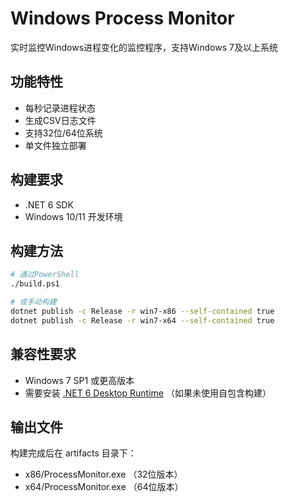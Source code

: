 # Windows Process Monitor

实时监控Windows进程变化的监控程序，支持Windows 7及以上系统

## 功能特性
- 每秒记录进程状态
- 生成CSV日志文件
- 支持32位/64位系统
- 单文件独立部署

## 构建要求
- .NET 6 SDK
- Windows 10/11 开发环境

## 构建方法
```bash
# 通过PowerShell
./build.ps1

# 或手动构建
dotnet publish -c Release -r win7-x86 --self-contained true
dotnet publish -c Release -r win7-x64 --self-contained true
```

## 兼容性要求
- Windows 7 SP1 或更高版本
- 需要安装 [.NET 6 Desktop Runtime](https://dotnet.microsoft.com/download/dotnet/6.0) （如果未使用自包含构建）

## 输出文件
构建完成后在 artifacts 目录下：
- x86/ProcessMonitor.exe （32位版本）
- x64/ProcessMonitor.exe （64位版本）
